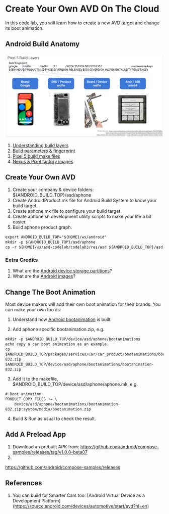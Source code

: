 # Create Your Own AVD On The Cloud
In this code lab, you will learn how to create a new AVD target and change its
boot animation.

## Android Build Anatomy
![Android Build Layers](res/Android_Build_Layers.png)
1. [Understanding build layers](https://source.android.com/setup/develop/new-device#build-layers)
2. [Build parameters & fingerprint](https://source.android.com/compatibility/android-cdd#3_2_2_build_parameters)
3. [Pixel 5 build make files](https://cs.android.com/android/platform/superproject/+/master:device/google/redfin/)
4. [Nexus & Pixel factory images](https://developers.google.com/android/images#redfin)

## Create Your Own AVD
1. Create your company & device folders: ${ANDROID_BUILD_TOP}/asd/aphone
2. Create AndroidProduct.mk file for Android Build System to know your build target.
3. Create aphone.mk file to configure your build target.
4. Create aphone.sh development utility scripts to make your life a bit easier.
5. Build aphone product graph.

```
export ANDROID_BUILD_TOP="${HOME}/ws/android"
mkdir -p ${ANDROID_BUILD_TOP}/asd/aphone
cp -r ${HOME}/ws/asd-codelab/codelab3/res/asd ${ANDROID_BUILD_TOP}/asd
```

### Extra Credits
1. What are the [Android device storage partitions](https://source.android.com/devices/bootloader/partitions)?
2. What are the [Android images](https://source.android.com/devices/bootloader/images)?

## Change The Boot Animation
Most device makers will add their own boot animation for their brands. You can
make your own too as:

1. Understand how [Android bootanimation](https://android.googlesource.com/platform/frameworks/base/+/master/cmds/bootanimation/FORMAT.md)
is built.

2. Add aphone specific bootanimation.zip, e.g.
```
mkdir -p $ANDROID_BUILD_TOP/device/asd/aphone/bootanimations
echo copy a car boot animzation as an example
cp $ANDROID_BUILD_TOP/packages/services/Car/car_product/bootanimations/bootanimation-832.zip $ANDROID_BUILD_TOP/device/asd/aphone/bootanimations/bootanimation-832.zip
```

3. Add it to the makefile, $ANDROID_BUILD_TOP/device/asd/aphone/aphone.mk, e.g.
```
# Boot animation
PRODUCT_COPY_FILES += \
    device/asd/aphone/bootanimations/bootanimation-832.zip:system/media/bootanimation.zip
```

4. Build & Run as usual to check the result.

## Add A Preload App
1. Download an prebuilt APK from: https://github.com/android/compose-samples/releases/tag/v1.0.0-beta07
2.
https://github.com/android/compose-samples/releases

## References
1. You can build for Smarter Cars too: [Android Virtual Device as a Development Platform] (https://source.android.com/devices/automotive/start/avd?hl=en)
